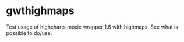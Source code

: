 gwthighmaps
===========

Test usage of highcharts moxie wrapper 1.6 with highmaps. See what is possible to do/use.
